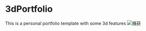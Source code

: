# 3dPortfolio
This is a personal portfolio template with some 3d features
![捕获](https://user-images.githubusercontent.com/49052648/224532286-085a5f70-5817-4731-bbc2-296b997ff726.PNG)
